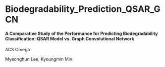 # Biodegradability_Prediction_QSAR_GCN

#### A Comparative Study of the Performance for Predicting Biodegradability Classification: QSAR Model vs. Graph Convolutional Network

ACS Omega

Myeonghun Lee, Kyoungmin Min
